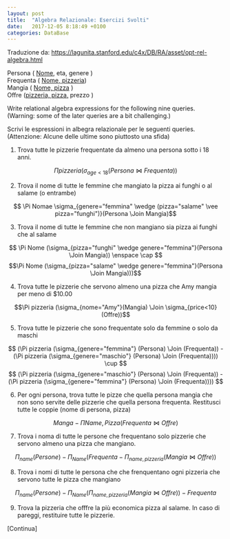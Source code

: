 ```yaml
---
layout: post
title:  "Algebra Relazionale: Esercizi Svolti"
date:   2017-12-05 8:18:49 +0100
categories: DataBase
---
```



Traduzione da: https://lagunita.stanford.edu/c4x/DB/RA/asset/opt-rel-algebra.html


Persona ( <u>Nome</u>, eta, genere ) <br>
Frequenta ( <u>Nome, pizzeria</u>) <br>
Mangia ( <u>Nome, pizza</u> ) <br>
Offre (<u>pizzeria, pizza,</u> prezzo )<br>

Write relational algebra expressions for the following nine queries. (Warning: some of the later queries are a bit challenging.)

Scrivi le espressioni in albegra relazionale per le seguenti queries. (Attenzione: Alcune delle ultime sono piuttosto una sfida)

1) Trova tutte le pizzerie frequentate da almeno una persona sotto i 18 anni.

$$ \Pi pizzeria (\sigma_{age < 18} (Persona \Join Frequenta)) $$

2) Trova il nome di tutte le femmine che mangiato la pizza ai funghi o al salame (o entrambe)

$$ \Pi Nomae \sigma_{genere="femmina" \wedge (pizza="salame" \vee pizza="funghi")}(Persona \Join Mangia)$$

3) Trova il nome di tutte le femmine che non mangiano sia pizza ai funghi che al salame

$$ \Pi Nome (\sigma_{pizza="funghi" \wedge genere="femmina"}(Persona \Join Mangia)) \enspace \cap $$
$$\Pi Nome (\sigma_{pizza="salame" \wedge genere="femmina"}(Persona \Join Mangia)))$$

4) Trova tutte le pizzerie che servono almeno una pizza che Amy mangia per meno di $10.00

$$\Pi pizzeria (\sigma_{nome="Amy"}(Mangia)  \Join \sigma_{price<10}(Offre))$$


5) Trova tutte le pizzerie che sono frequentate solo da femmine o solo da maschi 


$$ (\Pi pizzeria (\sigma_{genere="femmina"} (Persona) \Join (Frequenta)) - (\Pi pizzeria (\sigma_{genere="maschio"} (Persona) \Join (Frequenta)))) \cup $$
$$ (\Pi pizzeria (\sigma_{genere="maschio"} (Persona) \Join (Frequenta)) - (\Pi pizzeria (\sigma_{genere="femmina"} (Persona) \Join (Frequenta)))) $$


6) Per ogni persona, trova tutte le pizze che quella persona mangia che non sono servite delle pizzerie che quella persona frequenta. Restitusci tutte le coppie (nome di persona, pizza)

$$ Manga - \Pi Name, Pizza (Frequenta \Join Offre)$$

7) Trova i noma di tutte le persone che frequentano solo pizzerie che servono almeno una pizza che mangiano.


 $$ \Pi_{name} (Persone) - \Pi_{Name} (Frequenta - \Pi_{name, pizzeria} (Mangia \Join Offre)) $$


8) Trova i nomi di tutte le persona che che frenquentano ogni pizzeria che servono tutte le pizza che mangiano 

 $$ \Pi_{name} (Persone) - \Pi_{Name} (\Pi_{name, pizzeria} (Mangia \Join Offre)) - Frequenta $$


9) Trova la pizzeria che offfre la più economica pizza al salame. In caso di pareggi, restituire tutte le pizzerie.


[Continua]